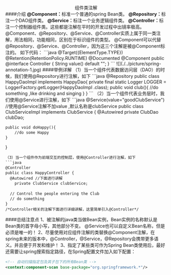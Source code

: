<center>组件类注解</center>
####介绍
<strong>@Component：</strong>标准一个普通的spring Bean类。
<strong>@Repository：</strong>标注一个DAO组件类。
<strong>@Service：</strong>标注一个业务逻辑组件类。
<strong>@Controller：</strong>标注一个控制器组件类。这些都是注解在平时的开发过程中出镜率极高。
@Component、@Repository、@Service、@Controller实质上属于同一类注解，用法相同，功能相同，区别在于标识组件的类型。
@Component可以代替@Repository、@Service、@Controller，因为这三个注解是被@Component标注的。
如下代码：
```java
@Target({ElementType.TYPE})
@Retention(RetentionPolicy.RUNTIME)
@Documented
@Component
public @interface Controller {
    String value() default "";
}
```
![](./../picture/spring-annotation-1.jpg)
####举例详解
（1）当一个组件代表数据访问层（DAO）的时候，我们使用@Repository进行注解，如下
```java
@Repository
public class HappyDaoImpl implements HappyDao{
    private final static Logger LOGGER = LoggerFactory.getLogger(HappyDaoImpl .class);
    public void  club(){
        //do something ,like drinking and singing
    }
}
```
（2）当一个组件代表业务层时，我们使用@Service进行注解，如下
```java
@Service(value="goodClubService")
//使用@Service注解不加value ,默认名称是clubService
public class ClubServiceImpl implements ClubService {
    @Autowired
    private ClubDao clubDao;

    public void doHappy(){
        //do some Happy
    }
}
```
（3）当一个组件作为前端交互的控制层，使用@Controller进行注解，如下
```java
@Controller
public class HappyController {
  @Autowired //下面进行讲解
    private ClubService clubService;

  // Control the people entering the Club
  // do something
}
/*Controller相关的注解下面进行详细讲解，这里简单引入@Controller*/
```

####总结注意点
1、被注解的java类当做Bean实例，Bean实例的名称默认是Bean类的首字母小写，其他部分不变。
@Service也可以自定义Bean名称，但是必须是唯一的！
2、尽量使用对应组件注解的类替换@Component注解，在spring未来的版本中，@Controller，@Service，@Repository会携带更多语义。并且便于开发和维护！
3、指定了某些类可作为Spring Bean类使用后，最好还需要让spring搜索指定路径，在Spring配置文件加入如下配置：
```xml
<!-- 自动扫描指定包及其子包下的所有Bean类 -->
<context:component-scan base-package="org.springframework.*"/>
```
